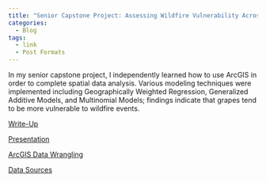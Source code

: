 ```yaml
---
title: "Senior Capstone Project: Assessing Wildfire Vulnerability Across Crop Types"
categories:
  - Blog
tags:
  - link
  - Post Formats
---
```


In my senior capstone project, I independently learned how to use ArcGIS in order to complete spatial data analysis. Various modeling techniques were implemented including Geographically Weighted Regression, Generalized Additive Models, and Multinomial Models; findings indicate that grapes tend to be more vulnerable to wildfire events. 



[Write-Up](https://github.com/azantek/azantek.github.io/blob/master/AZ%20Capstone.pdf)

[Presentation](https://github.com/azantek/azantek.github.io/blob/master/AZ%20Capstone%20Presentation.pdf)

[ArcGIS Data Wrangling](https://github.com/azantek/azantek.github.io/blob/master/AZ%20Capstone%20Data%20Wrangling.pdf)

[Data Sources](https://github.com/azantek/azantek.github.io/blob/master/AZ%20Capstone%20Data%20Sources.pdf)


